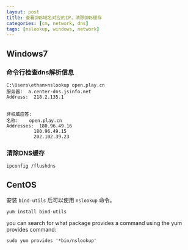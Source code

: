 ```yaml
---
layout: post
title: 查看DNS域名对应的IP，清除DNS缓存
categories: [cm, network, dns]
tags: [nslookup, windows, network]
---
```


## Windows7

### 命令行检查dns解析信息

```
C:\Users\ethan>nslookup open.play.cn
服务器:  a.center-dns.jsinfo.net
Address:  218.2.135.1


非权威应答:
名称:    open.play.cn
Addresses:  180.96.49.16
          180.96.49.15
          202.102.39.23
```

### 清除DNS缓存

~~~
ipconfig /flushdns
~~~




## CentOS

安装 `bind-utils` 后可以使用 `nslookup` 命令。

~~~
yum install bind-utils
~~~

you can search for what package provides a command using the yum provides command:

~~~
sudo yum provides '*bin/nslookup'
~~~















